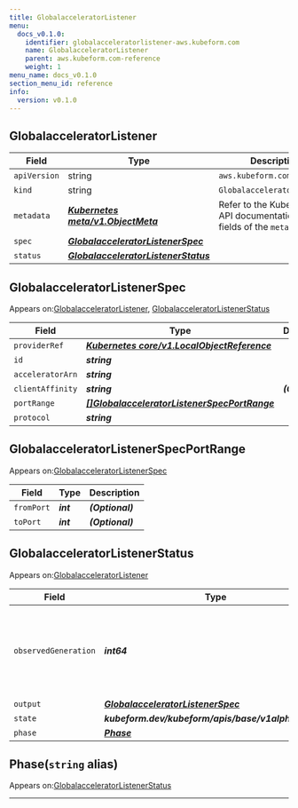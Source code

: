 ```yaml
---
title: GlobalacceleratorListener
menu:
  docs_v0.1.0:
    identifier: globalacceleratorlistener-aws.kubeform.com
    name: GlobalacceleratorListener
    parent: aws.kubeform.com-reference
    weight: 1
menu_name: docs_v0.1.0
section_menu_id: reference
info:
  version: v0.1.0
---
```


## GlobalacceleratorListener
| Field | Type | Description |
| ------ | ----- | ----------- |
| `apiVersion` | string | `aws.kubeform.com/v1alpha1` |
|    `kind` | string | `GlobalacceleratorListener` |
| `metadata` | ***[Kubernetes meta/v1.ObjectMeta](https://kubernetes.io/docs/reference/generated/kubernetes-api/v1.13/#objectmeta-v1-meta)***|Refer to the Kubernetes API documentation for the fields of the `metadata` field.|
| `spec` | ***[GlobalacceleratorListenerSpec](#globalacceleratorlistenerspec)***||
| `status` | ***[GlobalacceleratorListenerStatus](#globalacceleratorlistenerstatus)***||
## GlobalacceleratorListenerSpec

Appears on:[GlobalacceleratorListener](#globalacceleratorlistener), [GlobalacceleratorListenerStatus](#globalacceleratorlistenerstatus)

| Field | Type | Description |
| ------ | ----- | ----------- |
| `providerRef` | ***[Kubernetes core/v1.LocalObjectReference](https://kubernetes.io/docs/reference/generated/kubernetes-api/v1.13/#localobjectreference-v1-core)***||
| `id` | ***string***||
| `acceleratorArn` | ***string***||
| `clientAffinity` | ***string***| ***(Optional)*** |
| `portRange` | ***[[]GlobalacceleratorListenerSpecPortRange](#globalacceleratorlistenerspecportrange)***||
| `protocol` | ***string***||
## GlobalacceleratorListenerSpecPortRange

Appears on:[GlobalacceleratorListenerSpec](#globalacceleratorlistenerspec)

| Field | Type | Description |
| ------ | ----- | ----------- |
| `fromPort` | ***int***| ***(Optional)*** |
| `toPort` | ***int***| ***(Optional)*** |
## GlobalacceleratorListenerStatus

Appears on:[GlobalacceleratorListener](#globalacceleratorlistener)

| Field | Type | Description |
| ------ | ----- | ----------- |
| `observedGeneration` | ***int64***| ***(Optional)*** Resource generation, which is updated on mutation by the API Server.|
| `output` | ***[GlobalacceleratorListenerSpec](#globalacceleratorlistenerspec)***| ***(Optional)*** |
| `state` | ***kubeform.dev/kubeform/apis/base/v1alpha1.State***| ***(Optional)*** |
| `phase` | ***[Phase](#phase)***| ***(Optional)*** |
## Phase(`string` alias)

Appears on:[GlobalacceleratorListenerStatus](#globalacceleratorlistenerstatus)

---
